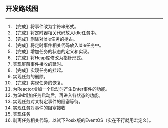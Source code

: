 ## 开发路线图
-------
1. 【完成】将事件改为字符串形式。
1. 【完成】将定时器相关代码放入Idle任务中。
1. 【完成】删除对Idle任务的抢占。
1. 【完成】将定时事件相关代码放入Idle任务中。
1. 【完成】增加任务的状态的定义和实现。
1. 【完成】将Heap库修改为指针形式。
1. 实现屏蔽事件接收的延时。
1. 【完成】实现任务的挂起。
1. 实现任务的删除。
1. 【完成】实现任务的恢复。
1. 为Reactor增加一个启动时产生Enter事件的功能。
1. 为SM增加任务启动后，再进入各状态的功能。
1. 实现任务对某特定事件的阻塞等待。
1. 实现任务对事件的阻塞接收
1. 实现任务
1. 剥离任务相关代码，以试下Posix版的EventOS（实在不行就用宏定义）。